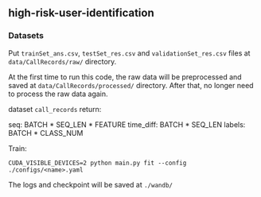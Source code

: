 ## high-risk-user-identification

### Datasets

Put `trainSet_ans.csv`, `testSet_res.csv` and `validationSet_res.csv` files
at `data/CallRecords/raw/` directory.

At the first time to run this code, the raw data will be preprocessed and saved
at `data/CallRecords/processed/` directory.
After that, no longer need to process the raw data again.

dataset `call_records` return:

seq: BATCH * SEQ_LEN * FEATURE
time_diff: BATCH * SEQ_LEN
labels: BATCH * CLASS_NUM  

Train:

```shell
CUDA_VISIBLE_DEVICES=2 python main.py fit --config ./configs/<name>.yaml
```

The logs and checkpoint will be saved at `./wandb/`
